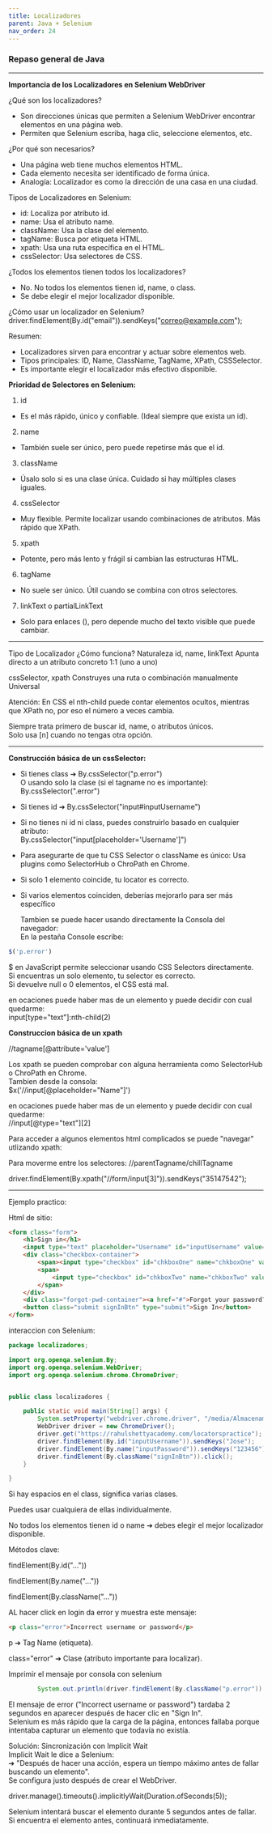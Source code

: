 ```yaml
---
title: Localizadores
parent: Java + Selenium
nav_order: 24
---
```



### Repaso general de Java
************

**Importancia de los Localizadores en Selenium WebDriver**

¿Qué son los localizadores?  
- Son direcciones únicas que permiten a Selenium WebDriver encontrar elementos en una página web.  
- Permiten que Selenium escriba, haga clic, seleccione elementos, etc.  

¿Por qué son necesarios?  
- Una página web tiene muchos elementos HTML.  
- Cada elemento necesita ser identificado de forma única.  
- Analogía: Localizador es como la dirección de una casa en una ciudad.  

Tipos de Localizadores en Selenium:  
- id: Localiza por atributo id.  
- name: Usa el atributo name.  
- className: Usa la clase del elemento.  
- tagName: Busca por etiqueta HTML.
- xpath: Usa una ruta específica en el HTML.  
- cssSelector: Usa selectores de CSS.  

¿Todos los elementos tienen todos los localizadores?  
- No. No todos los elementos tienen id, name, o class.  
- Se debe elegir el mejor localizador disponible.  

¿Cómo usar un localizador en Selenium?  
driver.findElement(By.id("email")).sendKeys("correo@example.com");  

Resumen:  
- Localizadores sirven para encontrar y actuar sobre elementos web.  
- Tipos principales: ID, Name, ClassName, TagName, XPath, CSSSelector.  
- Es importante elegir el localizador más efectivo disponible.  



**Prioridad de Selectores en Selenium:**  

1. id  
- Es el más rápido, único y confiable. (Ideal siempre que exista un id).  

2. name  
- También suele ser único, pero puede repetirse más que el id.  

3. className  
- Úsalo solo si es una clase única. Cuidado si hay múltiples clases iguales.  

4. cssSelector  
- Muy flexible. Permite localizar usando combinaciones de atributos. Más rápido que XPath.  

5. xpath  
- Potente, pero más lento y frágil si cambian las estructuras HTML.  

6. tagName  
- No suele ser único. Útil cuando se combina con otros selectores.  

7. linkText o partialLinkText  
- Solo para enlaces (<a>), pero depende mucho del texto visible que puede cambiar.  

*****
Tipo de Localizador	¿Cómo funciona?	Naturaleza
id, name, linkText	Apunta directo a un atributo concreto	1:1 (uno a uno) 

cssSelector, xpath	Construyes una ruta o combinación manualmente	Universal  

Atención: En CSS el nth-child puede contar elementos ocultos, mientras que XPath no, por eso el número a veces cambia.   

 Siempre trata primero de buscar id, name, o atributos únicos.  
 Solo usa [n] cuando no tengas otra opción.  

*****

**Construcción básica de un cssSelector:**

- Si tienes class ➔  By.cssSelector("p.error")  
     O usando solo la clase (si el tagname no es importante): By.cssSelector(".error")    


- Si tienes id ➔  By.cssSelector("input#inputUsername")  
- Si no tienes ni id ni class, puedes construirlo basado en cualquier atributo:  
  By.cssSelector("input[placeholder='Username']")  

- Para asegurarte de que tu CSS Selector o className es único:
  Usa plugins como SelectorHub o ChroPath en Chrome.
- Si solo 1 elemento coincide, tu locator es correcto.
- Si varios elementos coinciden, deberías mejorarlo para ser más específico  

  Tambien se puede hacer usando directamente la Consola del navegador:  
  En la pestaña Console escribe:  

```javascript
$('p.error')
```  
$ en JavaScript permite seleccionar usando CSS Selectors directamente.  
Si encuentras un solo elemento, tu selector es correcto.  
Si devuelve null o 0 elementos, el CSS está mal.  

en ocaciones puede haber mas de un elemento y puede decidir con cual quedarme:  
input[type="text"]:nth-child(2)  


**Construccion básica de un xpath**  

//tagname[@attribute='value']  


Los xpath se pueden comprobar con alguna herramienta como SelectorHub o ChroPath en Chrome.  
Tambien desde la consola:  
$x('//input[@placeholder="Name"]')  

en ocaciones puede haber mas de un elemento y puede decidir con cual quedarme:  
//input[@type="text"][2]

Para acceder a algunos elementos html complicados se puede "navegar" utlizando xpath:

Para moverme entre los selectores:
//parentTagname/chillTagname

driver.findElement(By.xpath("//form/input[3]")).sendKeys("35147542");


*****


Ejemplo practico:  

Html de sitio:  

```html
<form class="form">
    <h1>Sign in</h1>
    <input type="text" placeholder="Username" id="inputUsername" value="" /><input type="password" placeholder="Password" name="inputPassword" value="" />
    <div class="checkbox-container">
        <span><input type="checkbox" id="chkboxOne" name="chkboxOne" value="rmbrUsername" /><label for="chkboxOne"> Remember my username</label></span>
        <span>
            <input type="checkbox" id="chkboxTwo" name="chkboxTwo" value="agreeTerms" /><label for="chkboxTwo"> I agree to the <a href="#"> terms </a> and <a href="#">privacy policy</a>.</label>
        </span>
    </div>
    <div class="forgot-pwd-container"><a href="#">Forgot your password?</a></div>
    <button class="submit signInBtn" type="submit">Sign In</button>
</form>

```

interaccion con Selenium:  

```java
package localizadores;

import org.openqa.selenium.By;
import org.openqa.selenium.WebDriver;
import org.openqa.selenium.chrome.ChromeDriver;


public class localizadores {

	public static void main(String[] args) {
		System.setProperty("webdriver.chrome.driver", "/media/Almacenamiento/eclipse_workspace/chromedriver-linux64/chromedriver");
		WebDriver driver = new ChromeDriver();
		driver.get("https://rahulshettyacademy.com/locatorspractice");
		driver.findElement(By.id("inputUsername")).sendKeys("Jose");
		driver.findElement(By.name("inputPassword")).sendKeys("123456");
		driver.findElement(By.className("signInBtn")).click();
	}

}
```

Si hay espacios en el class, significa varias clases.

Puedes usar cualquiera de ellas individualmente.

No todos los elementos tienen id o name ➔ debes elegir el mejor localizador disponible.

Métodos clave:

findElement(By.id("..."))

findElement(By.name("..."))

findElement(By.className("..."))


AL hacer click en login da error  y muestra este mensaje:

```html
<p class="error">Incorrect username or password</p>
```
p ➔ Tag Name (etiqueta).  

class="error" ➔ Clase (atributo importante para localizar).  

Imprimir el mensaje por consola con selenium  

```java
		System.out.println(driver.findElement(By.className("p.error")).getText());
```

El mensaje de error ("Incorrect username or password") tardaba 2 segundos en aparecer después de hacer clic en "Sign In".  
Selenium es más rápido que la carga de la página, entonces fallaba porque intentaba capturar un elemento que todavía no existía.  


Solución: Sincronización con Implicit Wait  
Implicit Wait le dice a Selenium:  
➔ "Después de hacer una acción, espera un tiempo máximo antes de fallar buscando un elemento".  
Se configura justo después de crear el WebDriver.  

driver.manage().timeouts().implicitlyWait(Duration.ofSeconds(5));

Selenium intentará buscar el elemento durante 5 segundos antes de fallar.  
Si encuentra el elemento antes, continuará inmediatamente.  




